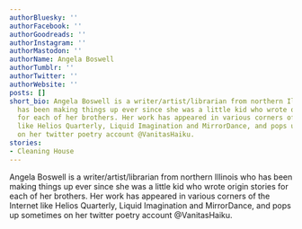 ```yaml
---
authorBluesky: ''
authorFacebook: ''
authorGoodreads: ''
authorInstagram: ''
authorMastodon: ''
authorName: Angela Boswell
authorTumblr: ''
authorTwitter: ''
authorWebsite: ''
posts: []
short_bio: Angela Boswell is a writer/artist/librarian from northern Illinois who
  has been making things up ever since she was a little kid who wrote origin stories
  for each of her brothers. Her work has appeared in various corners of the Internet
  like Helios Quarterly, Liquid Imagination and MirrorDance, and pops up sometimes
  on her twitter poetry account @VanitasHaiku.
stories:
- Cleaning House
---
```


Angela Boswell is a writer/artist/librarian from northern Illinois who has been making things up ever since she was a little kid who wrote origin stories for each of her brothers. Her work has appeared in various corners of the Internet like Helios Quarterly, Liquid Imagination and MirrorDance, and pops up sometimes on her twitter poetry account @VanitasHaiku.